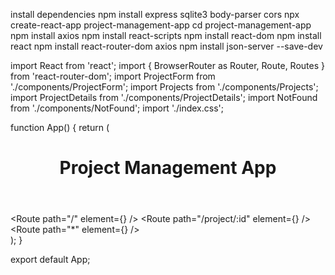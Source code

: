 install dependencies
npm install express sqlite3 body-parser cors
npx create-react-app project-management-app
cd project-management-app
npm install axios
npm install react-scripts
npm install react-dom
npm install react
npm install react-router-dom axios
npm install json-server --save-dev





import React from 'react';
import { BrowserRouter as Router, Route, Routes } from 'react-router-dom';
import ProjectForm from './components/ProjectForm';
import Projects from './components/Projects';
import ProjectDetails from './components/ProjectDetails';
import NotFound from './components/NotFound';
import './index.css';

function App() {
  return (
    <Router>
      <div className="App">
        <header className="App-header">
          <h1>Project Management App</h1>
        </header>
        <Routes>
          <Route path="/" element={<Projects />} />
          <Route path="/project/:id" element={<ProjectDetails />} />
          <Route path="*" element={<NotFound />} />
        </Routes>
      </div>
    </Router>
  );
}

export default App;